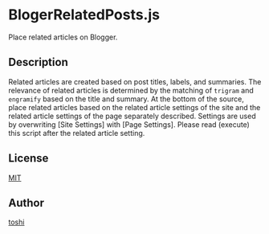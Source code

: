 ﻿BlogerRelatedPosts.js
=====================

Place related articles on Blogger.



## Description
Related articles are created based on post titles, labels, and summaries. The relevance of related articles is determined by the matching of `trigram` and `engramify` based on the title and summary. At the bottom of the source, place related articles based on the related article settings of the site and the related article settings of the page separately described. Settings are used by overwriting [Site Settings] with [Page Settings]. Please read (execute) this script after the related article setting.



## License
[MIT](https://github.com/k08045kk/BloggerRelatedPosts.js/blob/master/LICENSE)



## Author
[toshi](https://www.bugbugnow.net/p/profile.html)

